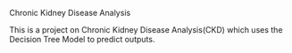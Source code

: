 Chronic Kidney Disease Analysis

This is a project on Chronic Kidney Disease Analysis(CKD) which uses the Decision Tree Model to predict outputs.
